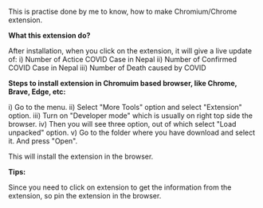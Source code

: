 This is practise done by me to know, how to make Chromium/Chrome extension.

<b> What this extension do? </b>

After installation, when you click on the extension, it will give a live update of:
	i) Number of Actice COVID Case in Nepal
	ii) Number of Confirmed COVID Case in Nepal
	iii) Number of Death caused by COVID


<b> Steps to install extension in Chromuim based browser, like Chrome, Brave, Edge, etc: </b>

i) Go to the menu.
ii) Select "More Tools" option and select "Extension" option.
iii) Turn on "Developer mode" which is usually on right top side the browser.
iv) Then you will see three option, out of which select "Load unpacked" option.
v) Go to the folder where you have download and select it. And press "Open".

This will install the extension in the browser.

<b> Tips: </b>

Since you need to click on extension to get the information from the extension, so pin the extension in the browser.
